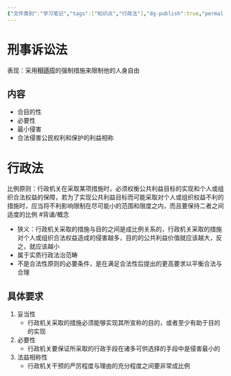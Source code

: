 ```yaml
---
{"文件类别":"学习笔记","tags":["知识点","行政法"],"dg-publish":true,"permalink":"/学习笔记studyup/行政法学/比例原则/","dgPassFrontmatter":true,"created":"2024-09-26T15:11:10.023+08:00","updated":"2024-11-18T14:41:56.886+08:00"}
---
```


# 刑事诉讼法
表现：采用<span style="background:rgba(92, 92, 92, 0.2)">相适应</span>的强制措施来限制他的人身自由
## 内容
- 合目的性
- 必要性
- 最小侵害
- 合法侵害公民权利和保护的利益相称
# 行政法
比例原则：行政机关在采取某项措施时，必须权衡公共利益目标的实现和个人或组织合法权益的保障，若为了实现公共利益目标而可能采取对个人或组织权益不利的措施时，应当将不利影响限制在尽可能小的范围和限度之内，而且要保持二者之间适度的比例 #背诵/概念 
- 狭义：行政机关采取的措施与目的之间是成比例关系的，行政机关采取的措施对个人或组织合法权益造成的侵害越多，目的的公共利益价值就应该越大，反之，就应该越小
- 属于实质行政法治范畴
- 不是合法性原则的必要条件，是在满足合法性后提出的更高要求以平衡合法与合理
## 具体要求
1. 妥当性
	- 行政机关采取的措施必须能够实现其所宣称的目的，或者至少有助于目的的实现
2. 必要性
	- 行政机关要保证所采取的行政手段在诸多可供选择的手段中是侵害最小的
3. 法益相称性
	- 行政机关干预的严厉程度与理由的充分程度之间要非常成比例
	